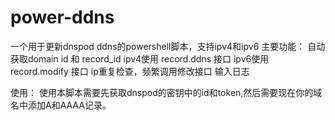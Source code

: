 # power-ddns
一个用于更新dnspod ddns的powershell脚本，支持ipv4和ipv6
主要功能：
自动获取domain id 和 record_id
ipv4使用 record.ddns 接口 ipv6使用 record.modify 接口
ip重复检查，频繁调用修改接口
输入日志

使用：
使用本脚本需要先获取dnspod的密钥中的id和token,然后需要现在你的域名中添加A和AAAA记录。
